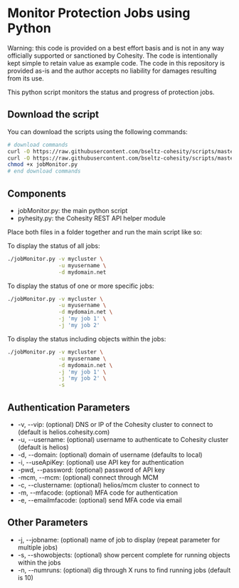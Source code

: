 # Monitor Protection Jobs using Python

Warning: this code is provided on a best effort basis and is not in any way officially supported or sanctioned by Cohesity. The code is intentionally kept simple to retain value as example code. The code in this repository is provided as-is and the author accepts no liability for damages resulting from its use.

This python script monitors the status and progress of protection jobs.

## Download the script

You can download the scripts using the following commands:

```bash
# download commands
curl -O https://raw.githubusercontent.com/bseltz-cohesity/scripts/master/python/jobMonitor/jobMonitor.py
curl -O https://raw.githubusercontent.com/bseltz-cohesity/scripts/master/python/pyhesity.py
chmod +x jobMonitor.py
# end download commands
```

## Components

* jobMonitor.py: the main python script
* pyhesity.py: the Cohesity REST API helper module

Place both files in a folder together and run the main script like so:

To display the status of all jobs:

```bash
./jobMonitor.py -v mycluster \
                -u myusername \
                -d mydomain.net
```

To display the status of one or more specific jobs:

```bash
./jobMonitor.py -v mycluster \
                -u myusername \
                -d mydomain.net \
                -j 'my job 1' \
                -j 'my job 2'
```

To display the status including objects within the jobs:

```bash
./jobMonitor.py -v mycluster \
                -u myusername \
                -d mydomain.net \
                -j 'my job 1' \
                -j 'my job 2' \
                -s
```

## Authentication Parameters

* -v, --vip: (optional) DNS or IP of the Cohesity cluster to connect to (default is helios.cohesity.com)
* -u, --username: (optional) username to authenticate to Cohesity cluster (default is helios)
* -d, --domain: (optional) domain of username (defaults to local)
* -i, --useApiKey: (optional) use API key for authentication
* -pwd, --password: (optional) password of API key
* -mcm, --mcm: (optional) connect through MCM
* -c, --clustername: (optional) helios/mcm cluster to connect to
* -m, --mfacode: (optional) MFA code for authentication
* -e, --emailmfacode: (optional) send MFA code via email

## Other Parameters

* -j, --jobname: (optional) name of job to display (repeat parameter for multiple jobs)
* -s, --showobjects: (optional) show percent complete for running objects within the jobs
* -n, --numruns: (optional) dig through X runs to find running jobs (default is 10)
